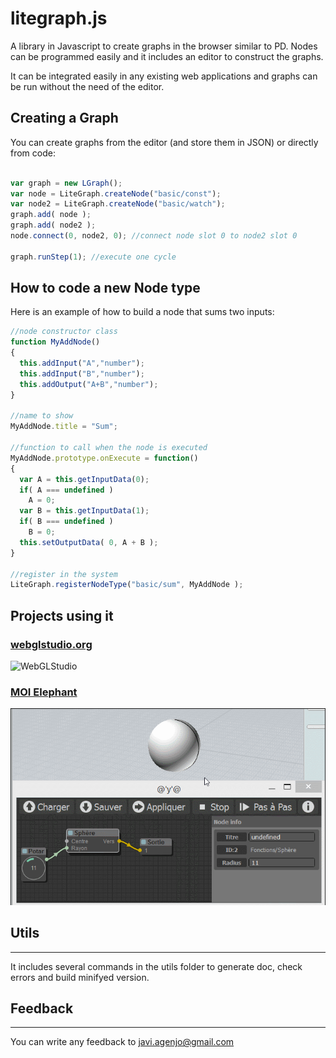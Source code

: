 # litegraph.js

A library in Javascript to create graphs in the browser similar to PD. Nodes can be programmed easily and it includes an editor to construct the graphs.

It can be integrated easily in any existing web applications and graphs can be run without the need of the editor.

## Creating a Graph ##

You can create graphs from the editor (and store them in JSON) or directly from code:

```javascript

var graph = new LGraph();
var node = LiteGraph.createNode("basic/const");
var node2 = LiteGraph.createNode("basic/watch");
graph.add( node );
graph.add( node2 );
node.connect(0, node2, 0); //connect node slot 0 to node2 slot 0

graph.runStep(1); //execute one cycle
```

## How to code a new Node type

Here is an example of how to build a node that sums two inputs:

```javascript
//node constructor class
function MyAddNode()
{
  this.addInput("A","number");
  this.addInput("B","number");
  this.addOutput("A+B","number");
}

//name to show
MyAddNode.title = "Sum";

//function to call when the node is executed
MyAddNode.prototype.onExecute = function()
{
  var A = this.getInputData(0);
  if( A === undefined )
    A = 0;
  var B = this.getInputData(1);
  if( B === undefined )
    B = 0;
  this.setOutputData( 0, A + B );
}

//register in the system
LiteGraph.registerNodeType("basic/sum", MyAddNode );

```


## Projects using it

### [webglstudio.org](http://webglstudio.org)

![WebGLStudio](imgs/webglstudio.gif "WebGLStudio")

### [MOI Elephant](http://moiscript.weebly.com/elephant-systegraveme-nodal.html)

![MOI Elephant](imgs/elephant.gif "MOI Elephant")



## Utils
-----

It includes several commands in the utils folder to generate doc, check errors and build minifyed version.


## Feedback
--------

You can write any feedback to javi.agenjo@gmail.com
